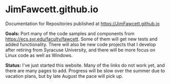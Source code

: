 # JimFawcett.github.io

Documentation for Repositories published at https://JimFawcett.github.io

<strong>Goals:</strong>
Port many of the code samples and components from https://ecs.syr.edu/faculty/fawcett.  Some of them will
get new tests and added functionality.  There will also be new code projects that I develop after retiring
from Syracuse University, and there will be more focus on Linux code as well as Windows.

<strong>Status:</strong>
I've just started this website.  Many of the links do not work yet, and there are many pages to add.
Progress will be slow over the summer due to vacation plans, but by late August the pace will pick up.
